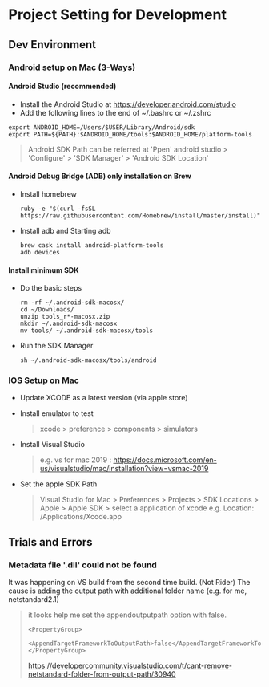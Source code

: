 # Project Setting for Development

## Dev Environment 
### Android setup on Mac (3-Ways)

#### Android Studio (recommended)
* Install the Android Studio at https://developer.android.com/studio
* Add the following lines to the end of ~/.bashrc or ~/.zshrc
 ```
 export ANDROID_HOME=/Users/$USER/Library/Android/sdk
 export PATH=${PATH}:$ANDROID_HOME/tools:$ANDROID_HOME/platform-tools
 ```
 > Android SDK Path can be referred at 'Ppen' android studio > 'Configure' > 'SDK Manager' > 'Android SDK Location'

#### Android Debug Bridge (ADB) only installation on Brew 
- Install homebrew
  ```
  ruby -e "$(curl -fsSL https://raw.githubusercontent.com/Homebrew/install/master/install)"
  ```
- Install adb and Starting adb
  ```
  brew cask install android-platform-tools
  adb devices
  ```

#### Install minimum SDK
- Do the basic steps
  ```
  rm -rf ~/.android-sdk-macosx/
  cd ~/Downloads/
  unzip tools_r*-macosx.zip
  mkdir ~/.android-sdk-macosx
  mv tools/ ~/.android-sdk-macosx/tools
  ```
- Run the SDK Manager
  ```
  sh ~/.android-sdk-macosx/tools/android
  ```

### IOS Setup on Mac
- Update XCODE as a latest version (via apple store)
- Install emulator to test
  > xcode > preference > components > simulators
  
- Install Visual Studio
  > e.g. vs for mac 2019 : https://docs.microsoft.com/en-us/visualstudio/mac/installation?view=vsmac-2019
- Set the apple SDK Path
  > Visual Studio for Mac > Preferences > Projects > SDK Locations > Apple > Apple SDK > select a application of xcode
  > e.g. Location: /Applications/Xcode.app


## Trials and Errors

### Metadata file '.dll' could not be found
It was happening on VS build from the second time build. (Not Rider)
The cause is adding the output path with additional folder name (e.g. for me, netstandard2.1)
> it looks help me set the appendoutputpath option with false.
> ```
> <PropertyGroup>
>  <AppendTargetFrameworkToOutputPath>false</AppendTargetFrameworkToOutputPath>
> </PropertyGroup>
> ```
> https://developercommunity.visualstudio.com/t/cant-remove-netstandard-folder-from-output-path/30940
